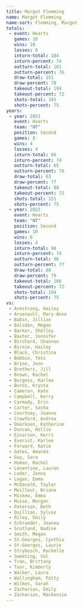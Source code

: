 ```yaml
---
title: Margot Flemming
name: Margot Flemming
name-sort: Flemming, Margot
totals:
 - event: Hearts
   games: 18
   wins: 10
   losses: 8
   inturn-total: 184
   inturn-percent: 74
   outturn-total: 161
   outturn-percent: 76
   draw-total: 151
   draw-percent: 78
   takeout-total: 194
   takeout-percent: 72
   shots-total: 345
   shots-percent: 75
years:
 - year: 2021
   event: Hearts
   team: "NT"
   position: Second
   games: 8
   wins: 4
   losses: 4
   inturn-total: 86
   inturn-percent: 74
   outturn-total: 65
   outturn-percent: 76
   draw-total: 63
   draw-percent: 77
   takeout-total: 88
   takeout-percent: 72
   shots-total: 151
   shots-percent: 75
 - year: 2022
   event: Hearts
   team: "NT"
   position: Second
   games: 10
   wins: 6
   losses: 4
   inturn-total: 98
   inturn-percent: 74
   outturn-total: 96
   outturn-percent: 77
   draw-total: 88
   draw-percent: 79
   takeout-total: 106
   takeout-percent: 72
   shots-total: 194
   shots-percent: 75
vs:
 - Armstrong, Hailey
 - Arsenault, Mary-Anne
 - Babin, Jillian
 - Balsdon, Megan
 - Barker, Shelley
 - Baxter, Jennifer
 - Birchard, Shannon
 - Birnie, Hailey
 - Black, Christina
 - Bobbie, Tess
 - Brine, Jenn
 - Brothers, Jill
 - Brown, Rachel
 - Burgess, Karlee
 - Burns, Krysta
 - Cameron, Kate
 - Campbell, Kerry
 - Carmody, Erin
 - Carter, Sasha
 - Courtney, Joanne
 - Crawford, Andrea
 - Doerksen, Katherine
 - Duncan, Hollie
 - Einarson, Kerri
 - Everist, Karlee
 - Forward, Katie
 - Gates, Amanda
 - Guy, Sara
 - Homan, Rachel
 - Lenentine, Lauren
 - Loder, Jenna
 - Logan, Emma
 - McDonald, Taylor
 - Meilleur, Briane
 - Miskew, Emma
 - Muise, Morgan
 - Peterson, Beth
 - Quillian, Sylvie
 - Riley, Emily
 - Schraeder, Jeanna
 - Scotland, Nadine
 - Smith, Megan
 - St-Georges, Cynthia
 - St-Georges, Laurie
 - Strybosch, Rachelle
 - Sweeting, Val
 - Tran, Brittany
 - Tuor, Kimberly
 - Walker, Laura
 - Wallingham, Patty
 - Wilkes, Sarah
 - Zacharias, Emily
 - Zacharias, Mackenzie
---
```

